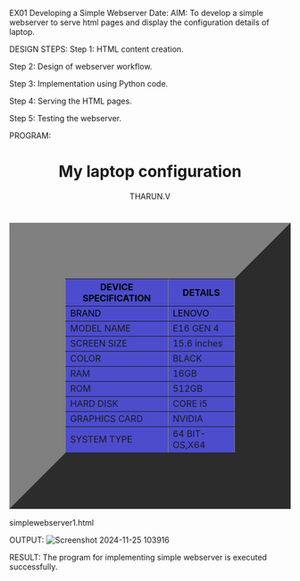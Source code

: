 ﻿EX01 Developing a Simple Webserver
Date:
AIM:
To develop a simple webserver to serve html pages and display the configuration details of laptop.

DESIGN STEPS:
Step 1:
HTML content creation.

Step 2:
Design of webserver workflow.

Step 3:
Implementation using Python code.

Step 4:
Serving the HTML pages.

Step 5:
Testing the webserver.

PROGRAM:

<!DOCTYPE html>
<head>
    <title>LAPTOP CONFIGURATION</title>
</head>

<body><center>
    <h1>My laptop configuration</h1>THARUN.V<h1></h1></center>
    <table border="100px" align="center" cellpadding="10" style="background-color: rgb(76, 76, 205);" >
    <tr style="color: black; ">
        <th>DEVICE SPECIFICATION</th>
        <th>DETAILS</th>
    </tr>
    <tr style="color: rgb(0, 0, 0); ">
        <td>BRAND</td>
        <td>LENOVO</td>
    </tr>
    <tr>
        <td>MODEL NAME</td>
        <td>E16 GEN 4</td>
    </tr>
    <tr>
        <td>SCREEN SIZE</td>
        <td>15.6 inches</td>
    </tr>
    <tr>
        <td>COLOR</td>
        <td>BLACK</td>
    </tr>
    <tr>
        <td>RAM</td>
        <td>16GB</td>
    </tr>
    <tr>
        <td>ROM</td>
        <td>512GB</td>
    </tr>    
    <tr>
        <td>HARD DISK</td>
        <td>CORE i5</td>
    </tr>
    <tr>
        <td>GRAPHICS CARD</td>
        <td>NVIDIA</td>
    </tr>
    <tr>
        <td>SYSTEM TYPE</td>
        <td>64 BIT-OS,X64</td>
    </tr>
</table>

</body>

simplewebserver1.html






OUTPUT:
![Screenshot 2024-11-25 103916](https://github.com/user-attachments/assets/fb6ebaff-534a-4412-a4f5-1858828b5a91)



RESULT:
The program for implementing simple webserver is executed successfully.
